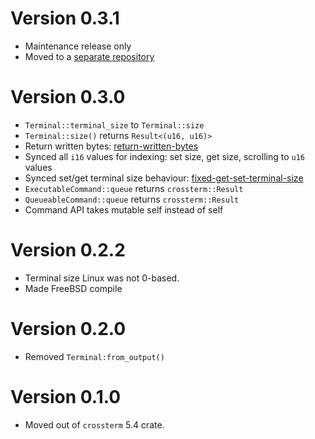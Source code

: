 # Version 0.3.1

- Maintenance release only
- Moved to a [separate repository](https://github.com/crossterm-rs/crossterm-terminal)

# Version 0.3.0

- `Terminal::terminal_size` to `Terminal::size`
- `Terminal::size()` returns `Result<(u16, u16)>`
- Return written bytes: [return-written-bytes]
- Synced all `i16` values for indexing: set size, get size, scrolling to `u16` values
- Synced set/get terminal size behaviour: [fixed-get-set-terminal-size]
- `ExecutableCommand::queue` returns `crossterm::Result`
- `QueueableCommand::queue` returns `crossterm::Result`
- Command API takes mutable self instead of self

[return-written-bytes]: https://github.com/crossterm-rs/crossterm/pull/212
[fixed-get-set-terminal-size]: https://github.com/crossterm-rs/crossterm/pull/242

# Version 0.2.2

- Terminal size Linux was not 0-based.
- Made FreeBSD compile

# Version 0.2.0

- Removed `Terminal:from_output()` 

# Version 0.1.0

- Moved out of `crossterm` 5.4 crate. 
